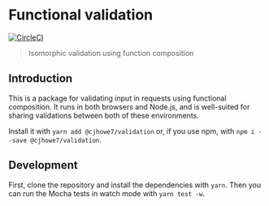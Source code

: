 # Functional validation

[![CircleCI](https://circleci.com/gh/cjhowe7/validation/tree/master.svg?style=svg)](https://circleci.com/gh/cjhowe7/validation/tree/master)

> Isomorphic validation using function composition

## Introduction

This is a package for validating input in requests using functional composition.
It runs in both browsers and Node.js, and is well-suited for sharing validations
between both of these environments.

Install it with `yarn add @cjhowe7/validation` or, if you use npm, with
`npm i --save @cjhowe7/validation`.

## Development

First, clone the repository and install the dependencies with `yarn`. Then you
can run the Mocha tests in watch mode with `yarn test -w`.

